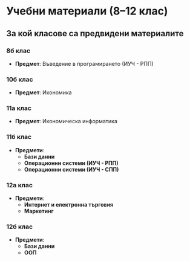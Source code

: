 # Учебни материали (8–12 клас)

## За кой класове са предвидени материалите

### 8б клас
- **Предмет**: Въведение в програмирането (ИУЧ - РПП)

### 10б клас
- **Предмет**: Икономика

### 11а клас  
- **Предмет**: Икономическа информатика

### 11б клас
- **Предмети**:
  - **Бази данни**
  - **Операционни системи (ИУЧ - РПП)**
  - **Операционни системи (ИУЧ - СПП)**

### 12а клас
- **Предмети**:
  - **Интернет и електронна търговия**
  - **Маркетинг**

### 12б клас
- **Предмети**:
  - **Бази данни**
  - **ООП**
